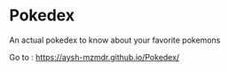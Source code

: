 # Pokedex
An actual pokedex to know about your favorite pokemons 

Go to : https://aysh-mzmdr.github.io/Pokedex/